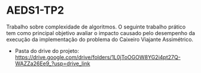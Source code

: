 # AEDS1-TP2
Trabalho sobre complexidade de algoritmos.
O seguinte trabalho prático tem como principal objetivo avaliar o impacto causado pelo desempenho da execução da implementação do problema do Caixeiro Viajante Assimétrico. 
- Pasta do drive do projeto: https://drive.google.com/drive/folders/1L0jToOGOW8YG2i4pt27Q-WAZZa26Ee9_?usp=drive_link
